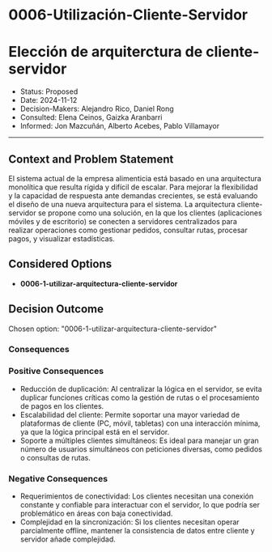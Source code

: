 # 0006-Utilización-Cliente-Servidor

# Elección de arquiterctura de cliente-servidor
* Status: Proposed
* Date: 2024-11-12
* Decision-Makers: Alejandro Rico, Daniel Rong
* Consulted: Elena Ceinos, Gaizka Aranbarri
* Informed: Jon Mazcuñán, Alberto Acebes, Pablo Villamayor
---

## Context and Problem Statement
El sistema actual de la empresa alimenticia está basado en una arquitectura monolítica que resulta rígida y difícil de escalar. Para mejorar la flexibilidad y la capacidad de respuesta ante demandas crecientes, se está evaluando el diseño de una nueva arquitectura para el sistema.
La arquitectura cliente-servidor se propone como una solución, en la que los clientes (aplicaciones móviles y de escritorio) se conecten a servidores centralizados para realizar operaciones como gestionar pedidos, consultar rutas, procesar pagos, y visualizar estadísticas.

## Considered Options

* **0006-1-utilizar-arquitectura-cliente-servidor**

## Decision Outcome

Chosen option: "0006-1-utilizar-arquitectura-cliente-servidor"

### Consequences

### Positive Consequences

* Reducción de duplicación: Al centralizar la lógica en el servidor, se evita duplicar funciones críticas como la gestión de rutas o el procesamiento de pagos en los clientes.
* Escalabilidad del cliente: Permite soportar una mayor variedad de plataformas de cliente (PC, móvil, tabletas) con una interacción mínima, ya que la lógica principal está en el servidor.
* Soporte a múltiples clientes simultáneos: Es ideal para manejar un gran número de usuarios simultáneos con peticiones diversas, como pedidos o consultas de rutas.


### Negative Consequences

* Requerimientos de conectividad: Los clientes necesitan una conexión constante y confiable para interactuar con el servidor, lo que podría ser problemático en áreas con baja conectividad.
* Complejidad en la sincronización: Si los clientes necesitan operar parcialmente offline, mantener la consistencia de datos entre cliente y servidor añade complejidad.

